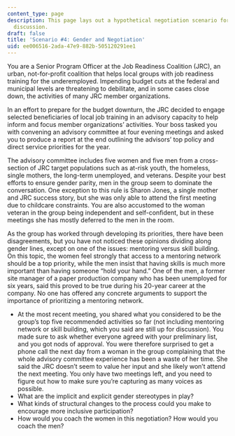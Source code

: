 ```yaml
---
content_type: page
description: This page lays out a hypothetical negotiation scenario for thought and
  discussion.
draft: false
title: 'Scenario #4: Gender and Negotiation'
uid: ee006516-2ada-47e9-882b-505120291ee1
---
```

You are a Senior Program Officer at the Job Readiness Coalition (JRC), an urban, not-for-profit coalition that helps local groups with job readiness training for the underemployed. Impending budget cuts at the federal and municipal levels are threatening to debilitate, and in some cases close down, the activities of many JRC member organizations. 

In an effort to prepare for the budget downturn, the JRC decided to engage selected beneficiaries of local job training in an advisory capacity to help inform and focus member organizations’ activities. Your boss tasked you with convening an advisory committee at four evening meetings and asked you to produce a report at the end outlining the advisors’ top policy and direct service priorities for the year. 

The advisory committee includes five women and five men from a cross-section of JRC target populations such as at-risk youth, the homeless, single mothers, the long-term unemployed, and veterans. Despite your best efforts to ensure gender parity, men in the group seem to dominate the conversation. One exception to this rule is Sharon Jones, a single mother and JRC success story, but she was only able to attend the first meeting due to childcare constraints. You are also accustomed to the woman veteran in the group being independent and self-confident, but in these meetings she has mostly deferred to the men in the room. 

As the group has worked through developing its priorities, there have been disagreements, but you have not noticed these opinions dividing along gender lines, except on one of the issues: mentoring versus skill building. On this topic, the women feel strongly that access to a mentoring network should be a top priority, while the men insist that having skills is much more important than having someone “hold your hand.” One of the men, a former site manager of a paper production company who has been unemployed for six years, said this proved to be true during his 20-year career at the company. No one has offered any concrete arguments to support the importance of prioritizing a mentoring network. 

- At the most recent meeting, you shared what you considered to be the group’s top five recommended activities so far (not including mentoring network or skill building, which you said are still up for discussion). You made sure to ask whether everyone agreed with your preliminary list, and you got nods of approval. You were therefore surprised to get a phone call the next day from a woman in the group complaining that the whole advisory committee experience has been a waste of her time. She said the JRC doesn’t seem to value her input and she likely won’t attend the next meeting. You only have two meetings left, and you need to figure out how to make sure you’re capturing as many voices as possible. 
- What are the implicit and explicit gender stereotypes in play? 
- What kinds of structural changes to the process could you make to encourage more inclusive participation? 
- How would you coach the women in this negotiation? How would you coach the men?